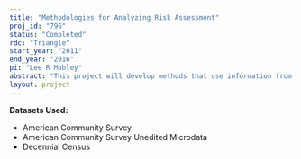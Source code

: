 ```yaml
---
title: "Methodologies for Analyzing Risk Assessment"
proj_id: "796"
status: "Completed"
rdc: "Triangle"
start_year: "2011"
end_year: "2016"
pi: "Lee R Mobley"
abstract: "This project will develop methods that use information from restricted-access Census Bureau data to characterize risk across populations. Work will demonstrate that using restricted-access Census data to develop and test risk assessment methods in conjunction with public data provide superior measures than could be accomplished with public data alone. Research will use the American Community Survey and the American Community Survey Multiyear Estimates Study data in conjunction with other public-use geospatial data. With these combined data sources, the researchers will create several geospatial risk-scapes, each measuring a different dimension of population risk to health hazards, economic hazards, or natural disasters. The researchers will then use these risk-scape measures to demonstrate the utility of the Census microdata in timely assessment of social vulnerability."
layout: project
---
```


**Datasets Used:**

  - American Community Survey 
  - American Community Survey Unedited Microdata 
  - Decennial Census 

